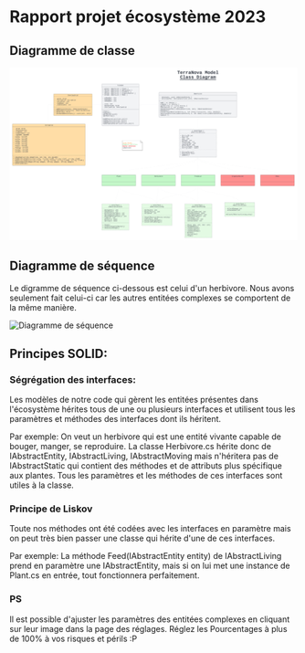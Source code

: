 # Rapport projet écosystème 2023

## Diagramme de classe

<picture>
 <img alt="Diagramme de classe" src="Diagramme_de_classe.png">
</picture>

## Diagramme de séquence

Le digramme de séquence ci-dessous est celui d'un herbivore. Nous avons seulement fait celui-ci car les autres entitées complexes se comportent de la même manière.

<picture>
 <img alt="Diagramme de séquence" src="Diagramme_séquence_Herbivore.png">
</picture>

## Principes SOLID:

### Ségrégation des interfaces:

Les modèles de notre code qui gèrent les entitées présentes dans l'écosystème hérites tous de une ou plusieurs interfaces et utilisent tous les paramètres et méthodes des interfaces dont ils héritent.

Par exemple: On veut un herbivore qui est une entité vivante capable de bouger, manger, se reproduire.
La classe Herbivore.cs hérite donc de IAbstractEntity, IAbstractLiving, IAbstractMoving mais n'héritera pas de IAbstractStatic qui contient des méthodes et de attributs plus spécifique aux plantes. Tous les paramètres et les méthodes de ces interfaces sont utiles à la classe.


### Principe de Liskov

Toute nos méthodes ont été codées avec les interfaces en paramètre mais on peut très bien passer une classe qui hérite d'une de ces interfaces.

Par exemple: La méthode Feed(IAbstractEntity entity) de IAbstractLiving prend en paramètre une IAbstractEntity, mais si on lui met une instance de Plant.cs en entrée, tout  fonctionnera perfaitement.

### PS

Il est possible d'ajuster les paramètres des entitées complexes en cliquant sur leur image dans la page des réglages.
Réglez les Pourcentages à plus de 100% à vos risques et périls :P 

